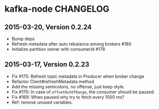 # kafka-node CHANGELOG

## 2015-03-20, Version 0.2.24
- Bump deps
- Refresh metadata after auto rebalance among brokers #180
- Initialize partition owner with consumerId #178

## 2015-03-17, Version 0.2.23
- Fix #175: Refresh topic metadata in Producer when broker change
- Refactor Client#refreshMetadata method
- Add the missing semicolons, no offense, just keep style.
- Fix #170: In case of `offsetOutOfRange`, the consumer should be paused.
- Fix #169: When paused why try to fetch every 1000 ms?
- Ref: remove unused variables.
